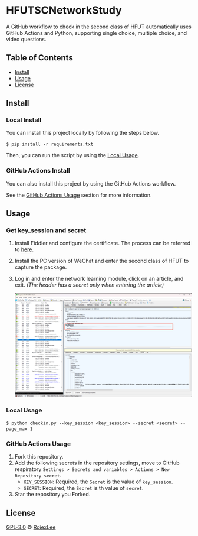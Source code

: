 # HFUTSCNetworkStudy

A GitHub workflow to check in the second class of HFUT automatically uses GitHub Actions and Python, supporting single choice, multiple choice, and video questions.

## Table of Contents

- [Install](#install)
- [Usage](#usage)
- [License](#license)

## Install

### Local Install

You can install this project locally by following the steps below.

```shell
$ pip install -r requirements.txt
```

Then, you can run the script by using the [Local Usage](#local-usage).

### GitHub Actions Install

You can also install this project by using the GitHub Actions workflow.

See the [GitHub Actions Usage](#github-actions-usage) section for more information.

## Usage

### Get key_session and secret

1. Install Fiddler and configure the certificate. The process can be referred to [here](https://zhuanlan.zhihu.com/p/410150022).
2. Install the PC version of WeChat and enter the second class of HFUT to capture the package.
3. Log in and enter the network learning module, click on an article, and exit. *(The header has a secret only when entering the article)*

   ![image](./images/key_session_and_secret.png)

### Local Usage

```shell
$ python checkin.py --key_session <key_session> --secret <secret> --page_max 1
```

### GitHub Actions Usage

1. Fork this repository.
2. Add the following secrets in the repository settings, move to GitHub respiratory `Settings > Secrets and variables > Actions > New Repository secret`.
    - `KEY_SESSION`: Required, the `Secret` is the value of `key_session`.
    - `SECRET`: Required, the `Secret` is th value of `secret`.
3. Star the repository you Forked.

## License

[GPL-3.0](./LICENSE) © [RoiexLee](https://roiexlee.github.io) 